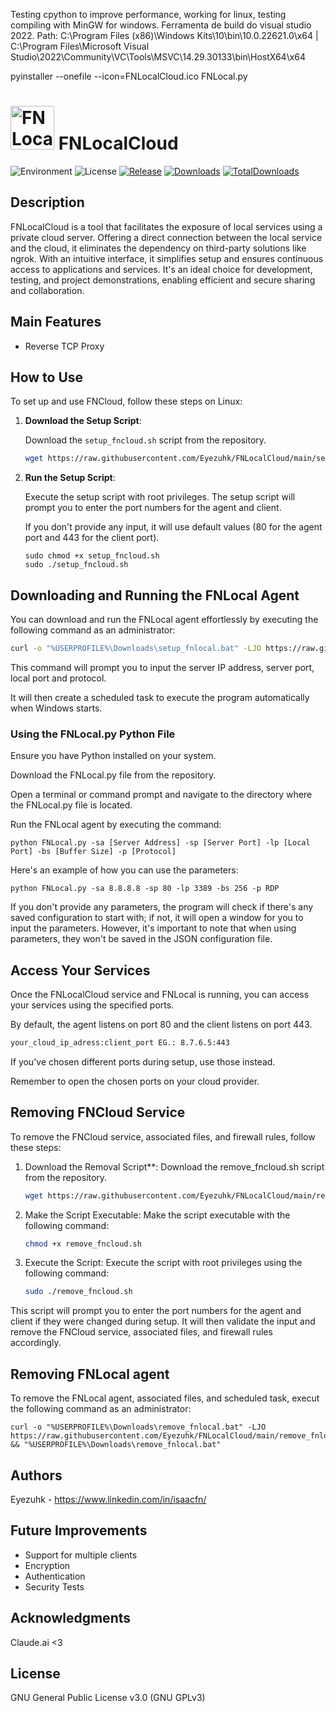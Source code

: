 Testing cpython to improve performance, working for linux, testing compiling with MinGW for windows.
Ferramenta de build do visual studio 2022.
Path: C:\Program Files (x86)\Windows Kits\10\bin\10.0.22621.0\x64 | C:\Program Files\Microsoft Visual Studio\2022\Community\VC\Tools\MSVC\14.29.30133\bin\HostX64\x64

pyinstaller --onefile --icon=FNLocalCloud.ico FNLocal.py


#  <img src="https://github.com/Eyezuhk/FNLocalCloud/releases/download/v1.0.0/FNLocalCloud.png" alt="FNLocalCloud" width="70" height="70" style="display: inline;">     FNLocalCloud
![Environment](https://img.shields.io/badge/Windows-Xp,%20Vista,%207,%208,%2010,%2011-brightgreen.svg)
![License](https://img.shields.io/github/license/Eyezuhk/FNLocalCloud)
[![Release](https://img.shields.io/github/release/Eyezuhk/FNLocalCloud)](https://github.com/Eyezuhk/FNLocalCloud/releases)
[![Downloads](https://img.shields.io/github/downloads/Eyezuhk/FNLocalCloud/latest/total.svg?color=green)](https://github.com/Eyezuhk/FNLocalCloud/releases)
[![TotalDownloads](https://img.shields.io/github/downloads/Eyezuhk/FNLocalCloud/total.svg?color=brightgreen)](https://github.com/Eyezuhk/FNLocalCloud)


## Description

FNLocalCloud is a tool that facilitates the exposure of local services using a private cloud server. Offering a direct connection between the local service and the cloud, it eliminates the dependency on third-party solutions like ngrok. With an intuitive interface, it simplifies setup and ensures continuous access to applications and services. It's an ideal choice for development, testing, and project demonstrations, enabling efficient and secure sharing and collaboration.

## Main Features
- Reverse TCP Proxy

## How to Use
To set up and use FNCloud, follow these steps on Linux:

1. **Download the Setup Script**:

   Download the `setup_fncloud.sh` script from the repository.

   ```bash
   wget https://raw.githubusercontent.com/Eyezuhk/FNLocalCloud/main/setup_fncloud.sh

2. **Run the Setup Script**: 

    Execute the setup script with root privileges.
   The setup script will prompt you to enter the port numbers for the agent and client.

   If you don't provide any input, it will use default values (80 for the agent port and 443 for the client port).  

   ```
   sudo chmod +x setup_fncloud.sh
   sudo ./setup_fncloud.sh
   ```

## Downloading and Running the FNLocal Agent

You can download and run the FNLocal agent effortlessly by executing the following command as an administrator:

```bash
curl -o "%USERPROFILE%\Downloads\setup_fnlocal.bat" -LJO https://raw.githubusercontent.com/Eyezuhk/FNLocalCloud/main/setup_fnlocal.bat && "%USERPROFILE%\Downloads\setup_fnlocal.bat"
```
This command will prompt you to input the server IP address, server port, local port and protocol. 

It will then create a scheduled task to execute the program automatically when Windows starts.

### Using the FNLocal.py Python File
Ensure you have Python installed on your system.

Download the FNLocal.py file from the repository.

Open a terminal or command prompt and navigate to the directory where the FNLocal.py file is located.

Run the FNLocal agent by executing the command:

 ```
python FNLocal.py -sa [Server Address] -sp [Server Port] -lp [Local Port] -bs [Buffer Size] -p [Protocol]
 ```
Here's an example of how you can use the parameters:

 ```
python FNLocal.py -sa 8.8.8.8 -sp 80 -lp 3389 -bs 256 -p RDP
 ```
If you don't provide any parameters, the program will check if there's any saved configuration to start with; if not, it will open a window for you to input the parameters. However, it's important to note that when using parameters, they won't be saved in the JSON configuration file.

## Access Your Services

   Once the FNLocalCloud service and FNLocal is running, you can access your services using the specified ports.

   By default, the agent listens on port 80 and the client listens on port 443.

   ```bash
   your_cloud_ip_adress:client_port EG.: 8.7.6.5:443
   ```

   If you've chosen different ports during setup, use those instead.
   
   Remember to open the chosen ports on your cloud provider.


## Removing FNCloud Service

To remove the FNCloud service, associated files, and firewall rules, follow these steps:

1. Download the Removal Script**: Download the remove_fncloud.sh script from the repository.

   ```bash
   wget https://raw.githubusercontent.com/Eyezuhk/FNLocalCloud/main/remove_fncloud.sh
   ```
   
2. Make the Script Executable: Make the script executable with the following command:

   ```bash
   chmod +x remove_fncloud.sh
   ```

3. Execute the Script: Execute the script with root privileges using the following command:

   ```bash
   sudo ./remove_fncloud.sh
   ```
This script will prompt you to enter the port numbers for the agent and client if they were changed during setup. It will then validate the input and remove the FNCloud service, associated files, and firewall rules accordingly.

   
## Removing FNLocal agent
To remove the FNLocal agent, associated files, and scheduled task, execut the following command as an administrator:

```
curl -o "%USERPROFILE%\Downloads\remove_fnlocal.bat" -LJO https://raw.githubusercontent.com/Eyezuhk/FNLocalCloud/main/remove_fnlocal.bat && "%USERPROFILE%\Downloads\remove_fnlocal.bat"
```

## Authors
Eyezuhk - https://www.linkedin.com/in/isaacfn/

## Future Improvements
- Support for multiple clients
- Encryption
- Authentication
- Security Tests

## Acknowledgments
Claude.ai <3

## License
GNU General Public License v3.0 (GNU GPLv3)

